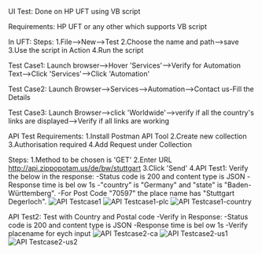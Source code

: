 UI Test:
Done on HP UFT using VB script

Requirements:
HP UFT or any other which supports VB script

In UFT:
Steps:
1.File-->New-->Test
2.Choose the name and path-->save
3.Use the script in Action
4.Run the script

Test Case1:
Launch browser-->Hover 'Services'-->Verify for Automation Text-->Click 'Services'-->Click 'Automation'

Test Case2:
Launch Browser-->Services-->Automation-->Contact us-Fill the Details

Test Case3:
Launch Browser-->click 'Worldwide'-->verify if all the country's links are displayed-->Verify if all links are working 

API Test
Requirements:
1.Install Postman API Tool
2.Create new collection
3.Authorisation required
4.Add Request under Collection

Steps:
1.Method to be chosen is 'GET'
2.Enter URL http://api.zippopotam.us/de/bw/stuttgart
3.Click 'Send'
4.API Test1:
Verify the below in the response:
  -Status code is 200 and content type is JSON
  -Response time is bel ow 1s
  -"country" is "Germany" and "state" is "Baden-Württemberg".
  -For Post Code "70597" the place name has "Stuttgart Degerloch".
![API Testcase1](https://user-images.githubusercontent.com/90183632/177715231-9b770b13-7f8e-4575-9f10-ec11d0f9815b.png)
![API Testcase1-plc](https://user-images.githubusercontent.com/90183632/177717160-f31b2a1f-5592-4d56-a5d6-23a9c5d3bdea.png)
![API Testcase1-country](https://user-images.githubusercontent.com/90183632/177545059-668967b0-d0f0-40e3-9ebd-8ae75caaadeb.png)

API Test2:
Test with Country and Postal code
-Verify in Response:
  -Status code is 200 and content type is JSON
  -Response time is bel ow 1s
  -Verify placename for eych input
  ![API Testcase2-ca](https://user-images.githubusercontent.com/90183632/177715873-b17d0e9c-5c8f-41e4-9df3-0d7321dad3e3.png)
![API Testcase2-us1](https://user-images.githubusercontent.com/90183632/177715904-b4d320a7-5210-45e7-a204-43fe13340abe.png)
![API Testcase2-us2](https://user-images.githubusercontent.com/90183632/177715909-e2f9dab5-2ddb-47ae-8852-02e81f860695.png)

 
